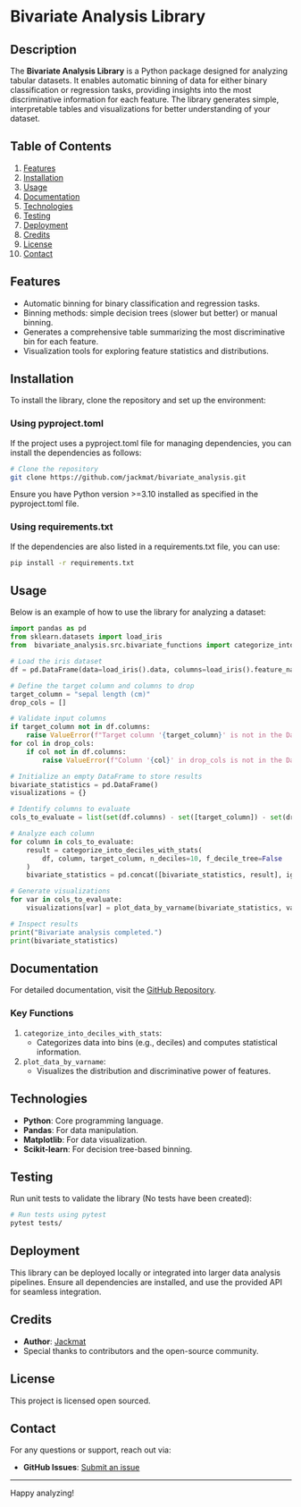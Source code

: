 # Bivariate Analysis Library

## Description
The **Bivariate Analysis Library** is a Python package designed for analyzing tabular datasets. It enables automatic binning of data for either binary classification or regression tasks, providing insights into the most discriminative information for each feature. The library generates simple, interpretable tables and visualizations for better understanding of your dataset.

## Table of Contents
1. [Features](#features)
2. [Installation](#installation)
3. [Usage](#usage)
4. [Documentation](#documentation)
5. [Technologies](#technologies)
6. [Testing](#testing)
7. [Deployment](#deployment)
8. [Credits](#credits)
9. [License](#license)
10. [Contact](#contact)

## Features
- Automatic binning for binary classification and regression tasks.
- Binning methods: simple decision trees (slower but better) or manual binning.
- Generates a comprehensive table summarizing the most discriminative bin for each feature.
- Visualization tools for exploring feature statistics and distributions.

## Installation

To install the library, clone the repository and set up the environment:

### Using pyproject.toml

If the project uses a pyproject.toml file for managing dependencies, you can install the dependencies as follows:

```bash
# Clone the repository
git clone https://github.com/jackmat/bivariate_analysis.git 


```
Ensure you have Python version >=3.10 installed as specified in the pyproject.toml file.


### Using requirements.txt
If the dependencies are also listed in a requirements.txt file, you can use:
```bash
pip install -r requirements.txt
```

## Usage
Below is an example of how to use the library for analyzing a dataset:

```python
import pandas as pd
from sklearn.datasets import load_iris
from  bivariate_analysis.src.bivariate_functions import categorize_into_deciles_with_stats, plot_data_by_varname

# Load the iris dataset
df = pd.DataFrame(data=load_iris().data, columns=load_iris().feature_names)

# Define the target column and columns to drop
target_column = "sepal length (cm)"
drop_cols = []

# Validate input columns
if target_column not in df.columns:
    raise ValueError(f"Target column '{target_column}' is not in the DataFrame.")
for col in drop_cols:
    if col not in df.columns:
        raise ValueError(f"Column '{col}' in drop_cols is not in the DataFrame.")

# Initialize an empty DataFrame to store results
bivariate_statistics = pd.DataFrame()
visualizations = {}

# Identify columns to evaluate
cols_to_evaluate = list(set(df.columns) - set([target_column]) - set(drop_cols))

# Analyze each column
for column in cols_to_evaluate:
    result = categorize_into_deciles_with_stats(
        df, column, target_column, n_deciles=10, f_decile_tree=False
    )
    bivariate_statistics = pd.concat([bivariate_statistics, result], ignore_index=True)

# Generate visualizations
for var in cols_to_evaluate:
    visualizations[var] = plot_data_by_varname(bivariate_statistics, var, target_column)

# Inspect results
print("Bivariate analysis completed.")
print(bivariate_statistics)
```

## Documentation
For detailed documentation, visit the [GitHub Repository](https://github.com/jackmat/bivariate_analysis).

### Key Functions
1. `categorize_into_deciles_with_stats`:
   - Categorizes data into bins (e.g., deciles) and computes statistical information.
2. `plot_data_by_varname`:
   - Visualizes the distribution and discriminative power of features.

## Technologies
- **Python**: Core programming language.
- **Pandas**: For data manipulation.
- **Matplotlib**: For data visualization.
- **Scikit-learn**: For decision tree-based binning.

## Testing
Run unit tests to validate the library (No tests have been created):

```bash
# Run tests using pytest
pytest tests/
```

## Deployment
This library can be deployed locally or integrated into larger data analysis pipelines. Ensure all dependencies are installed, and use the provided API for seamless integration.

## Credits
- **Author**: [Jackmat](https://github.com/jackmat)
- Special thanks to contributors and the open-source community.

## License
This project is licensed open sourced.


## Contact
For any questions or support, reach out via:
- **GitHub Issues**: [Submit an issue](https://github.com/jackmat/bivariate_analysis/issues)

---

Happy analyzing!

